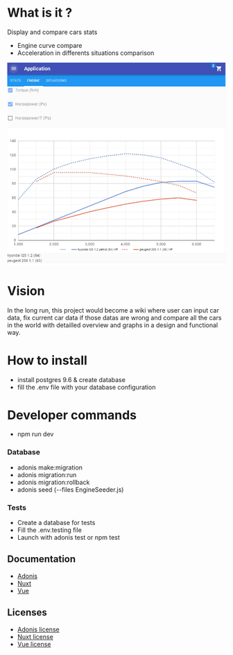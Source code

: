 # What is it ?

Display and compare cars stats

- Engine curve compare
- Acceleration in differents situations comparison

![screen comparison](doc/screen_compare.jpg)

# Vision

In the long run, this project would become a wiki where user can input car data, fix current car data if those datas are wrong and compare all the cars in the world with detailled overview and graphs in a design and functional way.

# How to install

- install postgres 9.6 & create database
- fill the .env file with your database configuration

# Developer commands
- npm run dev

### Database
- adonis make:migration
- adonis migration:run
- adonis migration:rollback
- adonis seed (--files EngineSeeder.js)

### Tests
- Create a database for tests
- Fill the .env.testing file
- Launch with adonis test or npm test


## Documentation
- [Adonis](https://dev.adonisjs.com/docs)
- [Nuxt](https://nuxtjs.org/guide)
- [Vue](https://vuejs.org/guide)

## Licenses
- [Adonis license](https://github.com/adonisjs/adonis-framework/blob/develop/LICENSE.txt)
- [Nuxt license](https://github.com/nuxt/nuxt.js/blob/master/LICENSE.md)
- [Vue license](https://github.com/vuejs/vue/blob/master/LICENSE)
